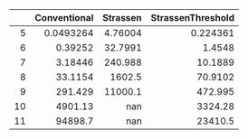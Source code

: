 |    |   Conventional |    Strassen |   StrassenThreshold |
|---:|---------------:|------------:|--------------------:|
|  5 |      0.0493264 |     4.76004 |            0.224361 |
|  6 |      0.39252   |    32.7991  |            1.4548   |
|  7 |      3.18446   |   240.988   |           10.1889   |
|  8 |     33.1154    |  1602.5     |           70.9102   |
|  9 |    291.429     | 11000.1     |          472.995    |
| 10 |   4901.13      |   nan       |         3324.28     |
| 11 |  94898.7       |   nan       |        23410.5      |